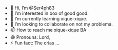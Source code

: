 - 👋 Hi, I’m @Ser4ph83
- 👀 I’m interested in box of good good.
- 🌱 I’m currently learning xique-xique.
- 💞️ I’m looking to collaborate on not my problema.
- 📫 How to reach me xique-xique BA
- 😄 Pronouns: Lord, 
- ⚡ Fun fact: The crias ...

<!---
Ser4ph83/Ser4ph83 is a ✨ special ✨ repository because its `README.md` (this file) appears on your GitHub profile.
You can click the Preview link to take a look at your changes.
--->

